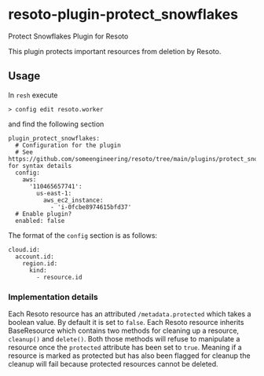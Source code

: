 # resoto-plugin-protect_snowflakes
Protect Snowflakes Plugin for Resoto

This plugin protects important resources from deletion by Resoto.

## Usage

In `resh` execute

```
> config edit resoto.worker
```

and find the following section

```
plugin_protect_snowflakes:
  # Configuration for the plugin
  # See https://github.com/someengineering/resoto/tree/main/plugins/protect_snowflakes for syntax details
  config:
    aws:
      '110465657741':
        us-east-1:
          aws_ec2_instance:
            - 'i-0fcbe8974615bfd37'
  # Enable plugin?
  enabled: false
```

The format of the `config` section is as follows:

```
cloud.id:
  account.id:
    region.id:
      kind:
        - resource.id
```

### Implementation details

Each Resoto resource has an attributed `/metadata.protected` which takes a boolean value. By default it is set to `false`. Each Resoto resource inherits BaseResource which contains two methods for cleaning up a resource, `cleanup()` and `delete()`. Both those methods will refuse to manipulate a resource once the `protected` attribute has been set to `true`. Meaning if a resource is marked as protected but has also been flagged for cleanup the cleanup will fail because protected resources cannot be deleted.
